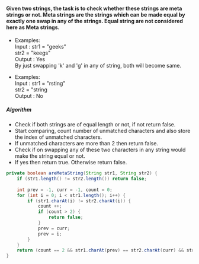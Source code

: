 #### Given two strings, the task is to check whether these strings are meta strings or not. Meta strings are the strings which can be made equal by exactly one swap in any of the strings. Equal string are not considered here as Meta strings.

* Examples: <br>
  Input : str1 = "geeks" <br>
          str2 = "keegs" <br>
  Output : Yes <br>
  By just swapping 'k' and 'g' in any of string, both will become same.
  
* Examples: <br>
  Input : str1 = "rsting" <br>
          str2 = "string  <br>
  Output : No
  
##### Algorithm
- Check if both strings are of equal length or not, if not return false.
- Start comparing, count number of unmatched characters and also store the index of unmatched characters.
- If unmatched characters are more than 2 then return false.
- Check if on swapping any of these two characters in any string would make the string equal or not.
- If yes then return true. Otherwise return false.

```java
private boolean areMetaString(String str1, String str2) {
    if (str1.length() != str2.length()) return false; 
    
    int prev = -1, curr = -1, count = 0;
    for (int i = 0; i < str1.length(); i++) {
        if (str1.charAt(i) != str2.charAt(i)) {
            count ++;
            if (count > 2) {
                return false;
            }
            prev = curr;
            prev = i;
        }
    }
    return (count == 2 && str1.charAt(prev) == str2.charAt(curr) && str2.charAt(prev) == str1.charAt(curr));
}
```
